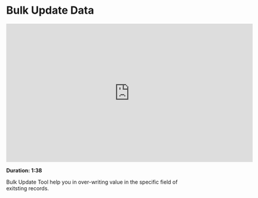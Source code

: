 # Bulk Update Data

<iframe width="660" height="371" src="https://www.youtube.com/embed/_fjFnEjvGt8" frameborder="0" allowfullscreen></iframe>

**Duration: 1:38**

Bulk Update Tool help you in over-writing value in the specific field of exitsting records.
